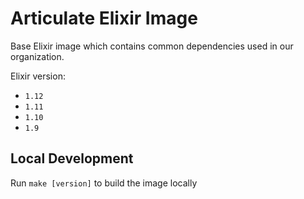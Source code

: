 # Articulate Elixir Image

Base Elixir image which contains common dependencies used in our organization.

Elixir version:

* `1.12`
* `1.11`
* `1.10`
* `1.9`

## Local Development

Run `make [version]` to build the image locally
